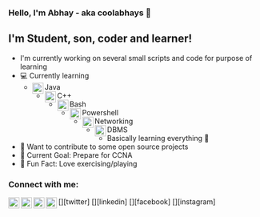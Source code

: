 ### Hello, I'm Abhay - aka coolabhays 👋

## I'm Student, son, coder and learner!
- I'm currently working on several small scripts and code for purpose of learning
- ‍💻 Currently learning
	- <img align="left" alt="coolabhays | java" width="22px" src="https://cdn.jsdelivr.net/npm/simple-icons@3.6.1/icons/java.svg" />Java
	- <img align="left" alt="coolabhays | cplusplus" width="22px" src="https://cdn.jsdelivr.net/npm/simple-icons@3.6.1/icons/cplusplus.svg" />C++
	- <img align="left" alt="coolabhays | bash" width="22px" src="https://cdn.jsdelivr.net/npm/simple-icons@3.6.1/icons/gnubash.svg" />Bash
	- <img align="left" alt="coolabhays | powershell" width="22px" src="https://cdn.jsdelivr.net/npm/simple-icons@3.6.1/icons/powershell.svg" />Powershell
	- <img align="left" alt="coolabhays | networking" width="22px" src="https://cdn.jsdelivr.net/npm/simple-icons@3.6.1/icons/nintendonetwork.svg" />Networking
	- <img align="left" alt="coolabhays | dbms" width="22px" src="https://cdn.jsdelivr.net/npm/simple-icons@3.6.1/icons/mariadb.svg" />DBMS
	- Basically learning everything  🤣
- 🔧 Want to contribute to some open source projects
- 🔗 Current Goal: Prepare for CCNA
- 🤸 Fun Fact: Love exercising/playing

### Connect with me:

[<img align="left" href="https://twitter.com/abhayshankerpa2" alt="coolabhays | Twitter" width="22px" src="https://cdn.jsdelivr.net/npm/simple-icons@v3/icons/twitter.svg" />][twitter]
[<img align="left" href="https://in.linkedin.com/in/abhay-shanker-pathak-3458bb1ab" alt="coolabhays | LinkedIn" width="22px" src="https://cdn.jsdelivr.net/npm/simple-icons@v3/icons/linkedin.svg" />][linkedin]
[<img align="left" href="https://www.facebook.com/abhayshanker.pathak" alt="coolabhays | Facebook" width="22px" src="https://cdn.jsdelivr.net/npm/simple-icons@3.6.1/icons/facebook.svg" />][facebook]
[<img align="left" href="https://www.instagram.com/coolabhay95/?hl=en" alt="coolabhays | Instagram" width="22px" src="https://cdn.jsdelivr.net/npm/simple-icons@3.6.1/icons/instagram.svg" />][instagram]
